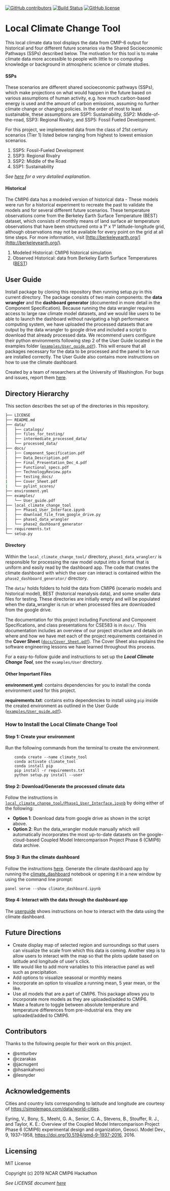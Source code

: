 [![GitHub contributors](https://img.shields.io/github/contributors/czarakas/local_climate_change_tool)](#contributors) 
[![Build Status](https://travis-ci.org/czarakas/local_climate_change_tool.svg?branch=master)](https://travis-ci.org/czarakas/local_climate_change_tool)
[![GitHub license](https://img.shields.io/github/license/czarakas/local_climate_change_tool)](https://github.com/czarakas/local_climate_change_tool/blob/master/LICENSE)

# Local Climate Change Tool
This local climate data tool displays the data from CMIP-6 output for historical
and four different future scenarios via the Shared Socioeconomic Pathways (SSPs)
described below. The motivation for this tool is to make climate data more
accessible to people with little to no computing knowledge or background in
atmospheric science or climate studies.

#### SSPs
These scenarios are different shared socioeconomic pathways (SSPs), which make projections
on what would happen in the future based on various assumptions of human activity, e.g. how
much carbon-based energy is used and the amount of carbon emissions, assuming no further
climate change or changing policies. In the order of most to least sustainable, these assumptions
are SSP1: Sustainability, SSP2: Middle-of-the-road, SSP3: Regional Rivalry, and SSP5: Fossil
Fueled Development.

For this project, we implemented data from the class of 21st century scenarios (Tier 1) listed 
below ranging from highest to lowest
emission scenarios.

1. SSP5: Fossil-Fueled Development
1. SSP3: Regional Rivalry
1. SSP2: Middle of the Road
1. SSP1: Sustainability


*See [here](https://doi.org/10.5194/gmd-9-1937-2016) for a very detailed explanation.*

#### Historical
The CMIP6 data has a modeled version of historical data - These models were run for a historical
experiment to recreate the past to validate the models and for several different future scenarios.
These temperature observations come from the Berkeley Earth Surface Temperature (BEST) dataset,
which consists of monthly means of land surface air temperature observations that have been
structured onto a 1° x 1° latitude-longitude grid, although observations may not be available for
every point on the grid at all time steps. For more information, visit
[http://berkeleyearth.org/](http://berkeleyearth.org/).

1. Modeled Historical: CMIP6 historical simulation
1. Observed Historical: data from Berkeley Earth Surface Temperatures ([BEST](http://berkeleyearth.org/about-data-set/))

## User Guide
Install package by cloning this repository then running setup.py in this current directory. The package consists of two main components: the **data wrangler** and the **dashboard generator** (documented in more detail in the Component Specification). Because running the data wrangler requires access to large raw climate model datasets, and we would like users to be able to launch the dashboard without navigating a high performance computing system, we have uploaded the processed datasets that are output by the data wrangler to google drive and included a script to download that already processed data.
We recommend users configure their python environments following step 2 of the User Guide located in the examples folder ([`examples/User_guide.pdf`](examples/User_Guide.pdf)). This will ensure that all packages necessary for the data to be processed and the panel to be run are installed correctly.
The User Guide also contains more instructions on how to use the climate dashboard.

Created by a team of researchers at the University of Washington. For bugs and
issues, report them [here](https://github.com/czarakas/local-climate-data-tool/issues).

## Directory Hierarchy
This section describes the set up of the directories in this repository.

```bash
├── LICENSE
├── README.md
├── data/
│   ├── catalogs/
│   ├── files_for_testing/
│   ├── intermediate_processed_data/
│   └── processed_data/
├── docs/
│   ├── Component_Specification.pdf
│   ├── Data_Description.pdf
│   ├── Final_Presentation_Dec_4.pdf
│   ├── Functional_specs.pdf
│   ├── TechnologyReview.pptx
│   ├── testing_docs/
|   ├── Cover_Sheet.pdf
|   └── pylint_scores/
├── environment.yml
├── examples/
│   └── User_guide.pdf
├── local_climate_change_tool
│   ├── Phase1_User_Interface.ipynb
│   ├── download_file_from_google_drive.py
│   ├── phase1_data_wrangler
│   └── phase2_dashboard_generator
├── requirements.txt
└── setup.py
```

#### Directory
Within the ```local_climate_change_tool/``` directory, ```phase1_data_wrangler/``` is responsible
for processing the raw model output into a format that is uniform and easily read by the
dashboard app. The code that creates the climate dashboard with which the user can interact
is contained within the ```phase2_dashboard_generator/``` directory. 

The ```data/``` holds folders to hold the data from CMIP6 (scenario models and historical model),
BEST (historical reanalysis data), and some smaller data files for testing. These directories
are initially empty and will be populated when the data_wrangler is run or when processed files
are downloaded from the google drive.

The documentation for this project including Functional and Component Specifications, and class
presentations for CSE583 is in ```docs/```. This documentation includes an overview of our project structure and details on where and how we have met each of the project requirements contained in the **Cover Sheet** ([`docs/Cover_Sheet.pdf`](docs/Cover_Sheet.pdf)). The Cover Sheet also explains the software engineering lessons we have learned throughout this process.

For a easy-to-follow guide and instructions to set up the ***Local Climate Change Tool***, see
the ```examples/User``` directory. 

#### Other Important Files
**environment.yml**: contains dependencies for you to install the conda environment 
used for this project. 
    
**requirements.txt**: contains extra dependencies to install using `pip` inside the created environment as outlined in the User Guide ([`examples/User_guide.pdf`](examples/User_Guide.pdf)). 

### How to Install the Local Climate Change Tool
#### Step 1: Create your environment
Run the following commands from the terminal to create the environment. 

```
    conda create --name climate_tool
    conda activate climate_tool
    conda install pip
    pip install -r requirements.txt
    python setup.py install --user
```

#### Step 2: Download/Generate the processed climate data
Follow the instructions in 
[```local_climate_change_tool/Phase1_User_Interface.ipynb```](local_climate_change_tool/Phase1_User_Interface.ipynb)
by doing either of the following:
- **Option 1**: Download data from google drive as shown in the script above.
- **Option 2**: Run the data_wrangler module manually which will automatically incorporates
    the most up-to-date datasets on the google-cloud-based Coupled Model Intercomparison 
    Project Phase 6 (CMIP6) data archive. 

#### Step 3: Run the climate dashboard
Follow the instructions [here](local_climate_change_tool/phase2_dashboard_generator/README.md).
Generate the climate dashboard app by running the 
[climate_dashboard](local_climate_change_tool/phase2_dashboard_generator/climate_dashboard.ipynb)
notebook or opening it in a new window by using the command line prompt:

```panel serve --show climate_dashboard.ipynb```

#### Step 4: Interact with the data through the dashboard app
The [userguide](examples/User_guide.pdf) shows instructions on how to interact with the data using 
the climate dashboard.

## Future Directions
- Create display map of selected region and surroundings so that users can visualize the scale
    from which this data is coming. Another step is to allow users to interact with the map
    so that the plots update based on latitude and longitude of user's click.
- We would like to add more variables to this interactive panel as well such as precipitation.
- Add options to visualize seasonal or monthly means
- Incorporate an option to visualize a running mean, 5 year mean, or the like.
- Use all models that are a part of CMIP6. This package allows you to incorporate more models as
    they are uploaded/added to CMIP6. 
- Make a feature to toggle between absolute temperature and temperature differences from pre-industrial era. 
    they are uploaded/added to CMIP6.

## Contributors
Thanks to the following people for their work on this project.
- @smturbev
- @czarakas
- @jacnugent
- @ihsankahveci
- @lesnyder

## Acknowledgements
Cities and country lists corresponding to latitude and longitude are
    courtesy of https://simplemaps.com/data/world-cities.

Eyring, V., Bony, S., Meehl, G. A., Senior, C. A., Stevens, B., Stouffer, R. J.,
    and Taylor, K. E.: Overview of the Coupled Model Intercomparison Project
    Phase 6 (CMIP6) experimental design and organization, Geosci. Model Dev., 9,
    1937–1958, https://doi.org/10.5194/gmd-9-1937-2016, 2016.

## Licensing
MIT License

Copyright (c) 2019 NCAR CMIP6 Hackathon

*See LICENSE document [here](LICENSE)*
